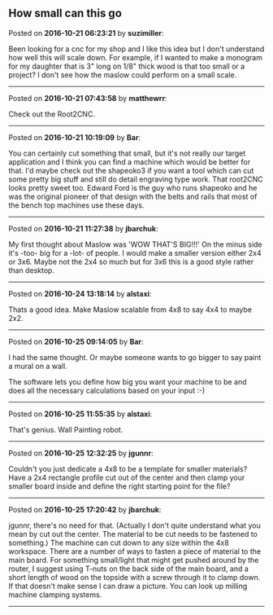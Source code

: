 ## How small can this go
Posted on **2016-10-21 06:23:21** by **suzimiller**:

Been looking for a cnc for my shop and I like this idea but I don't understand how well this will scale down.  For example, if I wanted to make a monogram for my daughter that is 3" long on 1/8" thick wood is that too small or a project?  I don't see how the maslow could perform on a small scale.

---

Posted on **2016-10-21 07:43:58** by **matthewrr**:

Check out the Root2CNC.

---

Posted on **2016-10-21 10:19:09** by **Bar**:

You can certainly cut something that small, but it's not really our target application and I think you can find a machine which would be better for that. I'd maybe check out the shapeoko3 if you want a tool which can cut some pretty big stuff and still do detail engraving type work. That root2CNC looks pretty sweet too. Edward Ford is the guy who runs shapeoko and he was the original pioneer of that design with the belts and rails that most of the bench top machines use these days.

---

Posted on **2016-10-21 11:27:38** by **jbarchuk**:

My first thought about Maslow was 'WOW THAT'S BIG!!!' On the minus side it's -too- big for a -lot- of people. I would make a smaller version either 2x4 or 3x6. Maybe not the 2x4 so much but for 3x6 this is a good style rather than desktop.

---

Posted on **2016-10-24 13:18:14** by **alstaxi**:

Thats a good idea. Make Maslow scalable from 4x8 to say 4x4 to maybe 2x2.

---

Posted on **2016-10-25 09:14:05** by **Bar**:

I had the same thought. Or maybe someone wants to go bigger to say paint a mural on a wall. 

The software lets you define how big you want your machine to be and does all the necessary calculations based on your input :-)

---

Posted on **2016-10-25 11:55:35** by **alstaxi**:

That's genius. Wall Painting robot.

---

Posted on **2016-10-25 12:32:25** by **jgunnr**:

Couldn't you just dedicate a 4x8 to be a template for smaller materials? Have a 2x4 rectangle profile cut out of the center and then clamp your smaller board inside and define the right starting point for the file?

---

Posted on **2016-10-25 17:20:42** by **jbarchuk**:

jgunnr, there's no need for that. (Actually I don't quite understand what you mean by cut out the center. The material to be cut needs to be fastened to something.) The machine can cut down to any size within the 4x8 workspace. There are a number of ways to fasten a piece of material to the main board. For something small/light that might get pushed around by the router, I suggest using T-nuts on the back side of the main board, and a short length of wood on the topside with a screw through it to clamp down. If that doesn't make sense I can draw a picture. You can look up milling machine clamping systems.

---

